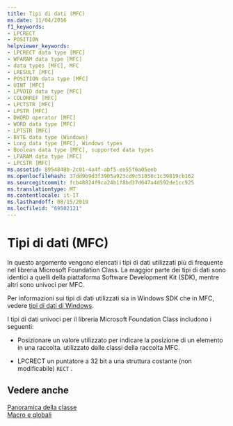 ```yaml
---
title: Tipi di dati (MFC)
ms.date: 11/04/2016
f1_keywords:
- LPCRECT
- POSITION
helpviewer_keywords:
- LPCRECT data type [MFC]
- WPARAM data type [MFC]
- data types [MFC], MFC
- LRESULT [MFC]
- POSITION data type [MFC]
- UINT [MFC]
- LPVOID data type [MFC]
- COLORREF [MFC]
- LPCTSTR [MFC]
- LPSTR [MFC]
- DWORD operator [MFC]
- WORD data type [MFC]
- LPTSTR [MFC]
- BYTE data type (Windows)
- Long data type [MFC], Windows types
- Boolean data type [MFC], supported data types
- LPARAM data type [MFC]
- LPCSTR [MFC]
ms.assetid: 8954848b-2c01-4a4f-abf5-ee55f6a05eeb
ms.openlocfilehash: 37dd9b9d3f3905a923cd9c51856c1c39819cb162
ms.sourcegitcommit: fcb48824f9ca24b1f8bd37d647a4d592de1cc925
ms.translationtype: MT
ms.contentlocale: it-IT
ms.lasthandoff: 08/15/2019
ms.locfileid: "69502121"
---
```

# <a name="data-types-mfc"></a>Tipi di dati (MFC)

In questo argomento vengono elencati i tipi di dati utilizzati più di frequente nel libreria Microsoft Foundation Class. La maggior parte dei tipi di dati sono identici a quelli della piattaforma Software Development Kit (SDK), mentre altri sono univoci per MFC.

Per informazioni sui tipi di dati utilizzati sia in Windows SDK che in MFC, vedere [tipi di dati di Windows](/windows/win32/WinProg/windows-data-types).

I tipi di dati univoci per il libreria Microsoft Foundation Class includono i seguenti:

- Posizionare un valore utilizzato per indicare la posizione di un elemento in una raccolta. utilizzato dalle classi della raccolta MFC.

- LPCRECT un puntatore a 32 bit a una struttura costante (non modificabile) `RECT` .

## <a name="see-also"></a>Vedere anche

[Panoramica della classe](../../mfc/class-library-overview.md)<br/>
[Macro e globali](../../mfc/reference/mfc-macros-and-globals.md)
